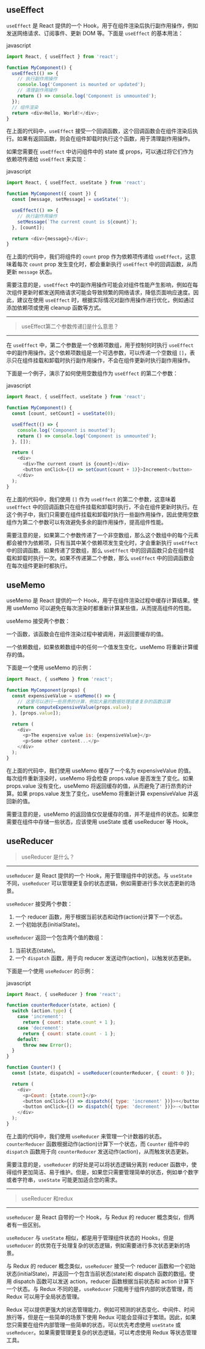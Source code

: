 
## useEffect


`useEffect` 是 React 提供的一个 Hook，用于在组件渲染后执行副作用操作，例如发送网络请求、订阅事件、更新 DOM 等。下面是 `useEffect` 的基本用法：

javascript

```javascript
import React, { useEffect } from 'react';

function MyComponent() {
  useEffect(() => {
    // 执行副作用操作
    console.log('Component is mounted or updated');
    // 清理副作用操作
    return () => console.log('Component is unmounted');
  });
  // 组件渲染
  return <div>Hello, World!</div>;
}
```

在上面的代码中，`useEffect` 接受一个回调函数，这个回调函数会在组件渲染后执行。如果有返回函数，则会在组件卸载时执行这个函数，用于清理副作用操作。

如果您需要在 `useEffect` 中访问组件中的 state 或 props，可以通过将它们作为依赖项传递给 `useEffect` 来实现：

javascript

```javascript
import React, { useEffect, useState } from 'react';

function MyComponent({ count }) {
  const [message, setMessage] = useState('');

  useEffect(() => {
    // 执行副作用操作
    setMessage(`The current count is ${count}`);
  }, [count]);

  return <div>{message}</div>;
}
```

在上面的代码中，我们将组件的 `count` prop 作为依赖项传递给 `useEffect`，这意味着每次 `count` prop 发生变化时，都会重新执行 `useEffect` 中的回调函数，从而更新 `message` 状态。

需要注意的是，`useEffect` 中的副作用操作可能会对组件性能产生影响，例如在每次组件更新时都发送网络请求可能会导致频繁的网络请求，降低页面响应速度。因此，建议在使用 `useEffect` 时，根据实际情况对副作用操作进行优化，例如通过添加依赖项或使用 cleanup 函数等方式。

---

> useEffect第二个参数传递\[\]是什么意思？

---

在 `useEffect` 中，第二个参数是一个依赖项数组，用于控制何时执行 `useEffect` 中的副作用操作。这个依赖项数组是一个可选参数，可以传递一个空数组 `[]`，表示只在组件挂载和卸载时执行副作用操作，不会在组件更新时执行副作用操作。

下面是一个例子，演示了如何使用空数组作为 `useEffect` 的第二个参数：

javascript

```javascript
import React, { useEffect, useState } from 'react';

function MyComponent() {
  const [count, setCount] = useState(0);

  useEffect(() => {
    console.log('Component is mounted');
    return () => console.log('Component is unmounted');
  }, []);

  return (
    <div>
      <div>The current count is {count}</div>
      <button onClick={() => setCount(count + 1)}>Increment</button>
    </div>
  );
}
```

在上面的代码中，我们使用 `[]` 作为 `useEffect` 的第二个参数，这意味着 `useEffect` 中的回调函数只在组件挂载和卸载时执行，不会在组件更新时执行。在这个例子中，我们只需要在组件挂载和卸载时执行一些副作用操作，因此使用空数组作为第二个参数可以有效避免多余的副作用操作，提高组件性能。

需要注意的是，如果第二个参数传递了一个非空数组，那么这个数组中的每个元素都会被作为依赖项，只有当其中某个依赖项发生变化时，才会重新执行 `useEffect` 中的回调函数。如果传递了空数组，那么 `useEffect` 中的回调函数只会在组件挂载和卸载时执行一次。如果不传递第二个参数，那么 `useEffect` 中的回调函数会在每次组件更新时都执行。




## useMemo

useMemo 是 React 提供的一个 Hook，用于在组件渲染过程中缓存计算结果。使用 useMemo 可以避免在每次渲染时都重新计算某些值，从而提高组件的性能。

useMemo 接受两个参数：

一个函数，该函数会在组件渲染过程中被调用，并返回要缓存的值。

一个依赖数组，如果依赖数组中的任何一个值发生变化，useMemo 将重新计算缓存的值。

下面是一个使用 useMemo 的示例：

```javascript
import React, { useMemo } from 'react';

function MyComponent(props) {
  const expensiveValue = useMemo(() => {
    // 这里可以进行一些昂贵的计算，例如大量的数据处理或者复杂的函数运算
    return computeExpensiveValue(props.value);
  }, [props.value]);

  return (
    <div>
      <p>The expensive value is: {expensiveValue}</p>
      <p>Some other content...</p>
    </div>
  );
}

```
在上面的代码中，我们使用 useMemo 缓存了一个名为 expensiveValue 的值。每次组件重新渲染时，useMemo 将会检查 props.value 是否发生了变化。如果 props.value 没有变化，useMemo 将返回缓存的值，从而避免了进行昂贵的计算。如果 props.value 发生了变化，useMemo 将重新计算 expensiveValue 并返回新的值。

需要注意的是，useMemo 的返回值仅仅是缓存的值，并不是组件的状态。如果您需要在组件中存储一些状态，应该使用 useState 或者 useReducer 等 Hook。


## useReducer


> useReducer 是什么？

---

`useReducer` 是 React 提供的一个 Hook，用于管理组件中的状态。与 `useState` 不同，`useReducer` 可以管理更复杂的状态逻辑，例如需要进行多次状态更新的场景。

`useReducer` 接受两个参数：

1.  一个 reducer 函数，用于根据当前状态和动作(action)计算下一个状态。
2.  一个初始状态(initialState)。

`useReducer` 返回一个包含两个值的数组：

1.  当前状态(state)。
2.  一个 `dispatch` 函数，用于向 reducer 发送动作(action)，以触发状态更新。

下面是一个使用 `useReducer` 的示例：

javascript

```javascript
import React, { useReducer } from 'react';

function counterReducer(state, action) {
  switch (action.type) {
    case 'increment':
      return { count: state.count + 1 };
    case 'decrement':
      return { count: state.count - 1 };
    default:
      throw new Error();
  }
}

function Counter() {
  const [state, dispatch] = useReducer(counterReducer, { count: 0 });

  return (
    <div>
      <p>Count: {state.count}</p>
      <button onClick={() => dispatch({ type: 'increment' })}>+</button>
      <button onClick={() => dispatch({ type: 'decrement' })}>-</button>
    </div>
  );
}
```

在上面的代码中，我们使用 `useReducer` 来管理一个计数器的状态。`counterReducer` 函数根据动作(action)计算下一个状态，而 `Counter` 组件中的 `dispatch` 函数用于向 `counterReducer` 发送动作(action)，从而触发状态更新。

需要注意的是，`useReducer` 的好处是可以将状态逻辑分离到 reducer 函数中，使得组件更加简洁、易于维护。但是，如果您只需要管理简单的状态，例如单个数字或者字符串，`useState` 可能更加适合您的需求。

---

> useReducer 和redux

---

`useReducer` 是 React 自带的一个 Hook，与 Redux 的 reducer 概念类似，但两者有一些区别。

`useReducer` 与 `useState` 相似，都是用于管理组件状态的 Hooks，但是 `useReducer` 的优势在于处理复杂的状态逻辑，例如需要进行多次状态更新的场景。

与 Redux 的 reducer 概念类似，`useReducer` 接受一个 reducer 函数和一个初始状态(initialState)，并返回一个包含当前状态(state)和 dispatch 函数的数组。使用 dispatch 函数可以发送 action，reducer 函数根据当前状态和 action 计算下一个状态。与 Redux 不同的是，`useReducer` 只能用于组件内部的状态管理，而 Redux 可以用于全局状态管理。

Redux 可以提供更强大的状态管理能力，例如可预测的状态变化、中间件、时间旅行等，但是在一些简单的场景下使用 Redux 可能会显得过于繁琐。因此，如果您只需要在组件内部管理一些简单的状态，可以优先考虑使用 `useState` 或 `useReducer`。如果需要管理更复杂的状态逻辑，可以考虑使用 Redux 等状态管理工具。
